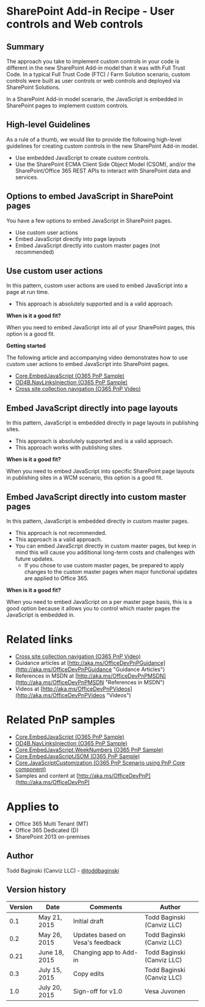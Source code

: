 SharePoint Add-in Recipe - User controls and Web controls
=========================================================

Summary
-------

The approach you take to implement custom controls in your code is different in the new SharePoint Add-in model than it was with Full Trust Code. In a typical Full Trust Code (FTC) / Farm Solution scenario, custom controls were built as user controls or web controls and deployed via SharePoint Solutions.

In a SharePoint Add-in model scenario, the JavaScript is embedded in SharePoint pages to implement custom controls.

High-level Guidelines
---------------------

As a rule of a thumb, we would like to provide the following high-level guidelines for creating custom controls in the new SharePoint Add-in model.

- Use embedded JavaScript to create custom controls.
- Use the SharePoint ECMA Client Side Object Model (CSOM), and/or the SharePoint/Office 365 REST APIs to interact with SharePoint data and services.

Options to embed JavaScript in SharePoint pages
-----------------------------------------------
You have a few options to embed JavaScript in SharePoint pages.

- Use custom user actions
- Embed JavaScript directly into page layouts
- Embed JavaScript directly into custom master pages (not recommended)

Use custom user actions
-----------------------
In this pattern, custom user actions are used to embed JavaScript into a page at run time.

- This approach is absolutely supported and is a valid approach.

**When is it a good fit?**

When you need to embed JavaScript into all of your SharePoint pages, this option is a good fit.

**Getting started**

The following article and accompanying video demonstrates how to use custom user actions to embed JavaScript into SharePoint pages.

- [Core.EmbedJavaScript (O365 PnP Sample)](https://github.com/OfficeDev/PnP/tree/master/Samples/Core.EmbedJavaScript)
- [OD4B.NavLinksInjection (O365 PnP Sample)](https://github.com/OfficeDev/PnP/tree/master/Samples/OD4B.NavLinksInjection)
- [Cross site collection navigation (O365 PnP Video)](http://channel9.msdn.com/blogs/OfficeDevPnP/Cross-site-collection-navigation)

Embed JavaScript directly into page layouts
-------------------------------------------

In this pattern, JavaScript is embedded directly in page layouts in publishing sites.  

- This approach is absolutely supported and is a valid approach.
- This approach works with publishing sites.

**When is it a good fit?**

When you need to embed JavaScript into specific SharePoint page layouts in publishing sites in a WCM scenario, this option is a good fit.

Embed JavaScript directly into custom master pages
--------------------------------------------------

In this pattern, JavaScript is embedded directly in custom master pages.  

- This approach is not recommended.
- This approach is a valid approach.
- You can embed JavaScript directly in custom master pages, but keep in mind this will cause you additional long-term costs and challenges with future updates.
	+ If you chose to use custom master pages, be prepared to apply changes to the custom master pages when major functional updates are applied to Office 365.

**When is it a good fit?**

When you need to embed JavaScript on a per master page basis, this is a good option because it allows you to control which master pages the JavaScript is embedded in.


Related links
=============
- [Cross site collection navigation (O365 PnP Video)](http://channel9.msdn.com/blogs/OfficeDevPnP/Cross-site-collection-navigation)
- Guidance articles at [http://aka.ms/OfficeDevPnPGuidance](http://aka.ms/OfficeDevPnPGuidance "Guidance Articles")
- References in MSDN at [http://aka.ms/OfficeDevPnPMSDN](http://aka.ms/OfficeDevPnPMSDN "References in MSDN")
- Videos at [http://aka.ms/OfficeDevPnPVideos](http://aka.ms/OfficeDevPnPVideos "Videos")

Related PnP samples
===================
- [Core.EmbedJavaScript (O365 PnP Sample)](https://github.com/OfficeDev/PnP/tree/master/Samples/Core.EmbedJavaScript)
- [OD4B.NavLinksInjection (O365 PnP Sample)](https://github.com/OfficeDev/PnP/tree/master/Samples/OD4B.NavLinksInjection)
- [Core.EmbedJavaScript.WeekNumbers (O365 PnP Sample)](https://github.com/OfficeDev/PnP/tree/master/Samples/Core.EmbedJavaScript.WeekNumbers)
- [Core.EmbedJavaScriptJSOM (O365 PnP Sample)](https://github.com/OfficeDev/PnP/tree/master/Samples/Core.EmbedJavaScriptJSOM)
- [Core.JavaScriptCustomization (O365 PnP Scenario using PnP Core component)](https://github.com/OfficeDev/PnP/tree/master/Scenarios/Core.JavaScriptCustomization)
- Samples and content at [http://aka.ms/OfficeDevPnP](http://aka.ms/OfficeDevPnP)

Applies to
==========
- Office 365 Multi Tenant (MT)
- Office 365 Dedicated (D)
- SharePoint 2013 on-premises

Author
------
Todd Baginski (Canviz LLC) - [@toddbaginski](https://twitter.com/toddbaginski)

Version history
---------------
Version  | Date | Comments | Author
---------| -----| ---------| ------
0.1  | May 21, 2015 | Initial draft | Todd Baginski (Canviz LLC)
0.2  | May 26, 2015 | Updates based on Vesa's feedback| Todd Baginski (Canviz LLC)
0.21  | June 18, 2015 | Changing app to Add-in | Todd Baginski (Canviz LLC)
0.3  | July 15, 2015 | Copy edits | Todd Baginski (Canviz LLC)
1.0  | July 20, 2015 | Sign-off for v1.0 | Vesa Juvonen
